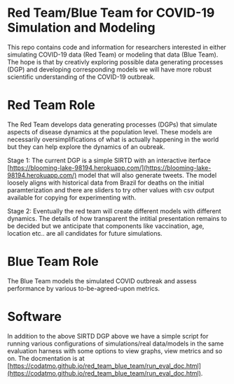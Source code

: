 
# Red Team/Blue Team for COVID-19 Simulation and Modeling

This repo contains code and information for researchers interested in either simulating COVID-19 data (Red Team) or modeling that data (Blue Team). The hope is that by creativly exploring possible data generating processes (DGP) and developing corresponding models we will have more robust scientific understanding of the COVID-19 outbreak.

# Red Team Role

The Red Team develops data generating processes (DGPs) that simulate aspects of disease dynamics at the population level. These models are necessarily oversimplifications of what is actually happening in the world but they can help explore the dynamics of an oubreak. 

Stage 1: The current DGP is a simple SIRTD with an interactive iterface [https://blooming-lake-98194.herokuapp.com/](https://blooming-lake-98194.herokuapp.com/) model that will also generate tweets. The model loosely aligns with historical data from Brazil for deaths on the initial paramterization and there are sliders to try other values with csv output available for copying for experimenting with.  

Stage 2: Eventually the red team will create different models with different dynamics. The details of how transparent the intitial presentation remains to be decided but we anticipate that components like vaccination, age, location etc.. are all candidates for future simulations. 

# Blue Team Role

The Blue Team models the simulated COVID outbreak and assess performance by various to-be-agreed-upon metrics. 

# Software

In addition to the above SIRTD DGP above we have a simple script for running various configurations of simulations/real data/models in the same evaluation harness with some options to view graphs, view metrics and so on. The docmentation is at [https://codatmo.github.io/red_team_blue_team/run_eval_doc.html](https://codatmo.github.io/red_team_blue_team/run_eval_doc.html). 

